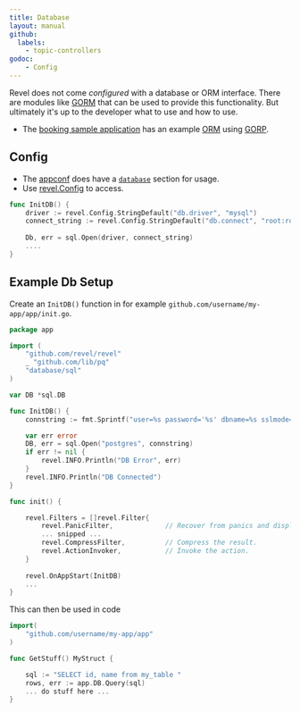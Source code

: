 ```yaml
---
title: Database
layout: manual
github:
  labels:
    - topic-controllers
godoc:
    - Config
---
```


Revel does not come *configured* with a database or ORM interface. There are modules like
[GORM](https://github.com/revel/modules/tree/master/orm/gorm) that can be used to provide this
functionality. But ultimately it's up to the developer what to use and how to use. 

- The [booking sample application](/examples/booking.html) has an example 
   [ORM](https://en.wikipedia.org/wiki/Object-relational_mapping) using [GORP](https://github.com/go-gorp/gorp).

## Config
- The [appconf](appconf.html) does have a [`database`](appconf.html#database) section for usage.
- Use [revel.Config](https://godoc.org/github.com/revel/config#Context) to access.
```go
func InitDB() {
    driver := revel.Config.StringDefault("db.driver", "mysql")
    connect_string := revel.Config.StringDefault("db.connect", "root:root@locahost/test")
    
    Db, err = sql.Open(driver, connect_string)
    ....
}
```



## Example Db Setup

Create an `InitDB()` function in for example  `github.com/username/my-app/app/init.go`.

```go
package app

import (
    "github.com/revel/revel"
    _ "github.com/lib/pq"
    "database/sql"
)

var DB *sql.DB

func InitDB() {
    connstring := fmt.Sprintf("user=%s password='%s' dbname=%s sslmode=disable", "user", "pass", "database")

    var err error
    DB, err = sql.Open("postgres", connstring)
    if err != nil {
        revel.INFO.Println("DB Error", err)
    }
    revel.INFO.Println("DB Connected")
}

func init() {

    revel.Filters = []revel.Filter{
        revel.PanicFilter,             // Recover from panics and display an error page instead.
        ... snipped ...
        revel.CompressFilter,          // Compress the result.
        revel.ActionInvoker,           // Invoke the action.
    }
    
    revel.OnAppStart(InitDB)
    ...
}

```


This can then be used in code
```go
import(
    "github.com/username/my-app/app"
)

func GetStuff() MyStruct {

    sql := "SELECT id, name from my_table "
    rows, err := app.DB.Query(sql)
    ... do stuff here ...
}

```
